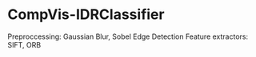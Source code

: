 # CompVis-IDRClassifier
Preproccessing: Gaussian Blur, Sobel Edge Detection
Feature extractors: SIFT, ORB